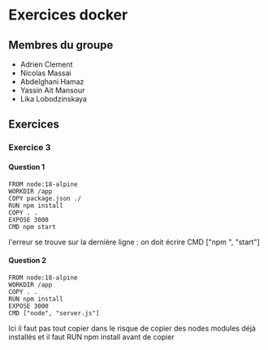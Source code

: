 # Exercices docker

## Membres du groupe 

- Adrien Clement
- Nicolas Massai
- Abdelghani Hamaz
- Yassin Ait Mansour
- Lika Lobodzinskaya

## Exercices

### Exercice 3

#### Question 1

```
FROM node:18-alpine
WORKDIR /app
COPY package.json ./
RUN npm install
COPY . .
EXPOSE 3000
CMD npm start
```

l'erreur se trouve sur la dernière ligne : on doit écrire CMD ["npm ", "start"]

#### Question 2

```
FROM node:18-alpine
WORKDIR /app
COPY . .
RUN npm install
EXPOSE 3000
CMD ["node", "server.js"]
```

Ici il faut pas tout copier dans le risque de copier des nodes modules déjà installés et il faut RUN npm install avant de copier

